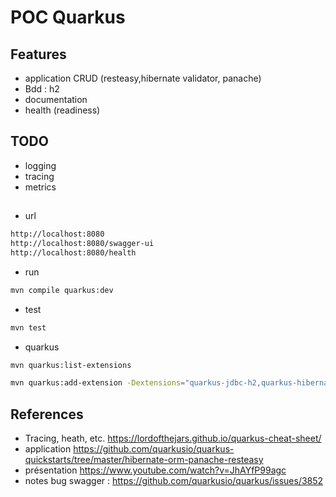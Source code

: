 # POC Quarkus

## Features
* application CRUD (resteasy,hibernate validator, panache)
* Bdd : h2
* documentation
* health (readiness)

## TODO
* logging
* tracing
* metrics

## 
- url
```bash
http://localhost:8080
http://localhost:8080/swagger-ui
http://localhost:8080/health
```

- run
```bash
mvn compile quarkus:dev
```
- test
```bash
mvn test
```
- quarkus
```bash
mvn quarkus:list-extensions 
```

```bash
mvn quarkus:add-extension -Dextensions="quarkus-jdbc-h2,quarkus-hibernate-orm-panache, quarkus-hibernate-validator,quarkus-resteasy-jsonb,quarkus-swagger-ui,quarkus-smallrye-health"
```

## References

* Tracing, heath, etc.
https://lordofthejars.github.io/quarkus-cheat-sheet/
 * application
https://github.com/quarkusio/quarkus-quickstarts/tree/master/hibernate-orm-panache-resteasy
* présentation
https://www.youtube.com/watch?v=JhAYfP99agc
* notes
bug swagger : https://github.com/quarkusio/quarkus/issues/3852
